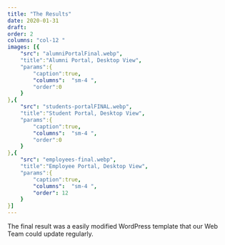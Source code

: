 ```yaml
---
title: "The Results"
date: 2020-01-31
draft: 
order: 2
columns: "col-12 "
images: [{
    "src": "alumniPortalFinal.webp",
    "title":"Alumni Portal, Desktop View",
    "params":{
        "caption":true,
        "columns":  "sm-4 ",
        "order":0
    }
},{
    "src": "students-portalFINAL.webp",
    "title":"Student Portal, Desktop View",
    "params":{
        "caption":true,
        "columns":  "sm-4 ",
        "order":0
    }
},{
    "src": "employees-final.webp",
    "title":"Employee Portal, Desktop View",
    "params":{
        "caption":true,
        "columns":  "sm-4 ",
        "order": 12
    }
}]
---
```

The final result was a easily modified WordPress template that our Web Team could update regularly.

